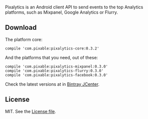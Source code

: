 Pixalytics is an Android client API to send events to the top Analytics platforms, such as Mixpanel, Google Analytics or Flurry.

Download
--------

The platform core:

```
compile 'com.pixable:pixalytics-core:0.3.2'
```

And the platforms that you need, out of these:

```
compile 'com.pixable:pixalytics-mixpanel:0.3.0'
compile 'com.pixable:pixalytics-flurry:0.3.0'
compile 'com.pixable:pixalytics-facebook:0.3.0'
```

Check the latest versions at in [Bintray JCenter].

[Bintray JCenter]:https://bintray.com/search?query=pixalytics

License
-------

MIT. See the [License file].

[License file]:LICENSE.md
